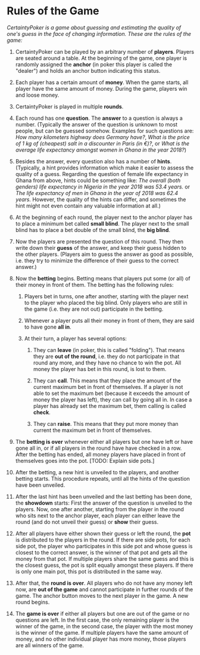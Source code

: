 # Rules of the Game

*CertaintyPoker is a game about guessing and estimating the quality of one's guess in the face of changing information. These are the rules of the game:*

1. CertaintyPoker can be played by an arbitrary number of __players__. Players are seated around a table. At the beginning of the game, one player is randomly assigned the __anchor__ (in poker this player is called the "dealer") and holds an anchor button indicating this status.

2. Each player has a certain amount of __money__. When the game starts, all player have the same amount of money. During the game, players win and loose money.

3. CertaintyPoker is played in multiple __rounds__.

4. Each round has one __question__. The __answer__ to a question is always a number. (Typically the answer of the question is unknown to most people, but can be guessed somehow. Examples for such questions are: *How many kilometers highway does Germany have?*, *What is the price of 1 kg of (cheapest) salt in a discounter in Paris (in €)?*, or *What is the average life expectancy amongst women in Ghana in the year 2018?*)

5. Besides the answer, every question also has a number of __hints__. (Typically, a hint provides information which make it easier to assess the quality of a guess. Regarding the question of female life expectancy in Ghana from above, hints could be something like: *The overall (both genders) life expectancy in Nigeria in the year 2018 was 53.4 years.* or *The life expectancy of men in Ghana in the year of 2018 was 62.4 years.*  However, the quality of the hints can differ, and sometimes the hint might not even contain any valuable information at all.)

6. At the beginning of each round, the player next to the anchor player has to place a minimum bet called __small blind__. The player next to the small blind has to place a bet double of the small blind, the __big blind__.

7. Now the players are presented the question of this round. They then write down their __guess__ of the answer, and keep their guess hidden to the other players. (Players aim to guess the answer as good as possible, i.e. they try to minimize the difference of their guess to the correct answer.)

8. Now the __betting__ begins. Betting means that players put some (or all) of their money in front of them. The betting has the following rules:

    1. Players bet in turns, one after another, starting with the player next to the player who placed the big blind. Only players who are still in the game (i.e. they are not out) participate in the betting.

    2. Whenever a player puts all their money in front of them, they are said to have gone __all in__.

    3. At their turn, a player has several options:

        1. They can __leave__ (in poker, this is called "folding"). That means they are __out of the round__, i.e. they do not participate in that round any more, and they have no chance to win the pot. All money the player has bet in this round, is lost to them.

        2. They can __call__. This means that they place the amount of the current maximum bet in front of themselves. If a player is not able to set the maximum bet (because it exceeds the amount of money the player has left), they can call by going all in. In case a player has already set the maximum bet, them calling is called __check__.

        3. They can __raise__. This means that they put more money than current the maximum bet in front of themselves.

9. The __betting is over__ whenever either all players but one have left or have gone all in, or if all players in the round have have checked in a row. After the betting has ended, all money players have placed in front of themselves goes into the pot. [TODO: Explain side pots.]

10. After the betting, a new hint is unveiled to the players, and another betting starts. This procedure repeats, until all the hints of the question have been unveiled.

11. After the last hint has been unveiled and the last betting has been done, the __showdown__ starts: First the answer of the question is unveiled to the players. Now, one after another, starting from the player in the round who sits next to the anchor player, each player can either leave the round (and do not unveil their guess) or __show__ their guess.

12. After all players have either shown their guess or left the round, the __pot__ is distributed to the players in the round. If there are side pots, for each side pot, the player who participates in this side pot and whose guess is closest to the correct answer, is the winner of that pot and gets all the money from that pot. If multiple players share the same guess and this is the closest guess, the pot is split equally amongst these players. If there is only one main pot, this pot is distributed in the same way.

13. After that, the __round is over__. All players who do not have any money left now, are __out of the game__ and cannot participate in further rounds of the game. The anchor button moves to the next player in the game. A new round begins.

14. The __game is over__ if either all players but one are out of the game or no questions are left. In the first case, the only remaining player is the winner of the game, in the second case, the player with the most money is the winner of the game. If multiple players have the same amount of money, and no other individual player has more money, those players are all winners of the game.
